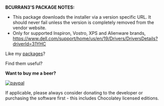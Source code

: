 **BCURRAN3'S PACKAGE NOTES:**

* This package downloads the installer via a version specific URL. It should never fail unless the version is completely removed from the vendor website.
* Only for supported Inspiron, Vostro, XPS and Alienware brands, https://www.dell.com/support/home/us/en/19/Drivers/DriversDetails?driverId=31YHC

Like my [packages](https://chocolatey.org/profiles/bcurran3)? 

Find them useful?

**Want to buy me a beer?**

[![paypal](https://www.paypalobjects.com/en_US/i/btn/btn_donateCC_LG.gif)](https://www.paypal.com/cgi-bin/webscr?cmd=_s-xclick&hosted_button_id=4ECL3UCG5CGB6)

If applicable, please always consider donating to the developer or purchasing the software first - this includes Chocolatey licensed editions. 
